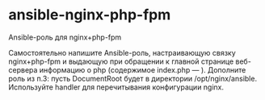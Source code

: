 # ansible-nginx-php-fpm
Ansible-роль для nginx+php-fpm

Самостоятельно напишите Ansible-роль, настраивающую связку nginx+php-fpm и выдающую при обращении к главной странице веб-сервера информацию о php (содержимое index.php — <?php phpinfo();?>).
Дополните роль из п.3: пусть DocumentRoot будет в директории /opt/nginx/ansible. Используйте handler для перечитывания конфигурации nginx.
